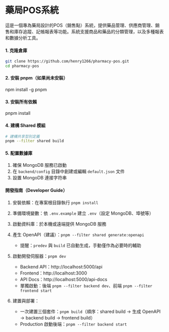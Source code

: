 # 藥局POS系統

這是一個專為藥局設計的POS（銷售點）系統，提供藥品管理、供應商管理、銷售和庫存追蹤、記帳報表等功能。系統支援商品和藥品的分類管理，以及多種報表和數據分析工具。

#### 1. 克隆倉庫
```bash
git clone https://github.com/henry1266/pharmacy-pos.git
cd pharmacy-pos
```

#### 2. 安裝 pnpm（如果尚未安裝）
npm install -g pnpm

#### 3. 安裝所有依賴
pnpm install

#### 4. 建構 Shared 模組
```bash
# 建構共享型別定義
pnpm --filter shared build
```

#### 5. 配置數據庫
1. 確保 MongoDB 服務已啟動
2. 在 `backend/config` 目錄中創建或編輯 `default.json` 文件
3. 設置 MongoDB 連接字符串

#### 開發指南（Developer Guide）

1) 安裝依賴：在專案根目錄執行 `pnpm install`

2) 準備環境變數：依 `.env.example` 建立 `.env`（設定 MongoDB、埠號等）

3) 啟動資料庫：於本機或遠端提供 MongoDB 服務

4) 產生 OpenAPI（建議）：`pnpm --filter shared generate:openapi`
   - 提醒：`predev` 與 `build` 已自動生成，手動僅作為必要時的輔助

5) 啟動開發伺服器：`pnpm dev`
   - Backend API：http://localhost:5000/api
   - Frontend：http://localhost:3000
   - API Docs：http://localhost:5000/api-docs
   - 單獨啟動：後端 `pnpm --filter backend dev`、前端 `pnpm --filter frontend start`

6) 建置與部署：
   - 一次建置三個套件：`pnpm build`（順序：shared build → 生成 OpenAPI → backend build → frontend build）
   - Production 啟動後端：`pnpm --filter backend start`